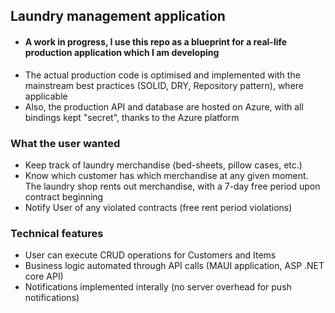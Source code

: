 ## Laundry management application
- #### A work in progress, I use this repo as a blueprint for a real-life production application which I am developing
- The actual production code is optimised and implemented with the mainstream best practices (SOLID, DRY, Repository pattern), where applicable
- Also, the production API and database are hosted on Azure, with all bindings kept "secret", thanks to the Azure platform

### What the user wanted
- Keep track of laundry merchandise (bed-sheets, pillow cases, etc.)
- Know which customer has which merchandise at any given moment. The laundry shop rents out merchandise, with a 7-day free period upon contract beginning
- Notify User of any violated contracts (free rent period violations)

### Technical features
- User can execute CRUD operations for Customers and Items
- Business logic automated through API calls (MAUI application, ASP .NET core API)
- Notifications implemented interally (no server overhead for push notifications)  
